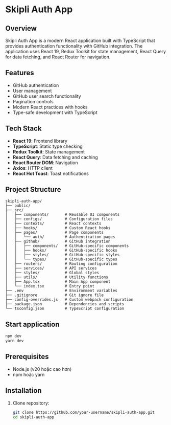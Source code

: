 # Skipli Auth App

## Overview

Skipli Auth App is a modern React application built with TypeScript that provides authentication functionality with GitHub integration. The application uses React 19, Redux Toolkit for state management, React Query for data fetching, and React Router for navigation.

## Features

- GitHub authentication
- User management
- GitHub user search functionality
- Pagination controls
- Modern React practices with hooks
- Type-safe development with TypeScript

## Tech Stack

- **React 19**: Frontend library
- **TypeScript**: Static type checking
- **Redux Toolkit**: State management
- **React Query**: Data fetching and caching
- **React Router DOM**: Navigation
- **Axios**: HTTP client
- **React Hot Toast**: Toast notifications

## Project Structure

```
skipli-auth-app/
├── public/
├── src/
│   ├── components/       # Reusable UI components
│   ├── configs/          # Configuration files
│   ├── contexts/         # React contexts
│   ├── hooks/            # Custom React hooks
│   ├── pages/            # Page components
│   │   └── auth/         # Authentication pages
│   ├── github/           # GitHub integration
│   │   ├── components/   # GitHub-specific components
│   │   ├── hooks/        # GitHub-specific hooks
│   │   ├── styles/       # GitHub-specific styles
│   │   └── types/        # GitHub-specific types
│   ├── routers/          # Routing configuration
│   ├── services/         # API services
│   ├── styles/           # Global styles
│   ├── utils/            # Utility functions
│   ├── App.tsx           # Main App component
│   └── index.tsx         # Entry point
├── .env                  # Environment variables
├── .gitignore            # Git ignore file
├── config-overrides.js   # Custom webpack configuration
├── package.json          # Dependencies and scripts
└── tsconfig.json         # TypeScript configuration
```

## Start application

```bash
npm dev
yarn dev
```
## Prerequisites

- Node.js (v20 hoặc cao hơn)
- npm hoặc yarn

## Installation

1. Clone repository:
   ```bash
   git clone https://github.com/your-username/skipli-auth-app.git
   cd skipli-auth-app
